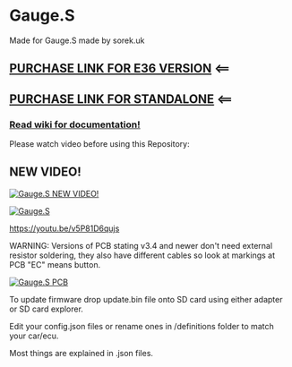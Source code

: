 # Gauge.S
Made for Gauge.S made by sorek.uk

## [PURCHASE LINK FOR E36 VERSION](http://buygauge.sorek.uk/) <==

## [PURCHASE LINK FOR STANDALONE](http://buystandalone.sorek.uk/) <==






### [Read wiki for documentation!](https://github.com/handmade0octopus/gauge.s-sorek.uk/wiki)

Please watch video before using this Repository:
## NEW VIDEO!
[![Gauge.S NEW VIDEO!](https://i.ytimg.com/vi/1gwIp4gyI30/0.jpg)](https://www.youtube.com/watch?v=1gwIp4gyI30)

[![Gauge.S](https://img.youtube.com/vi/v5P81D6qujs/0.jpg)](https://youtu.be/v5P81D6qujs)

https://youtu.be/v5P81D6qujs


WARNING:
Versions of PCB stating v3.4 and newer don't need external resistor soldering, they also have different cables so look at markings at PCB "EC" means button.

[![Gauge.S PCB](https://i.imgur.com/QaCNiI1.jpg)](https://youtu.be/v5P81D6qujs)



To update firmware drop update.bin file onto SD card using either adapter or SD card explorer.

Edit your config.json files or rename ones in /definitions folder to match your car/ecu.

Most things are explained in .json files.
